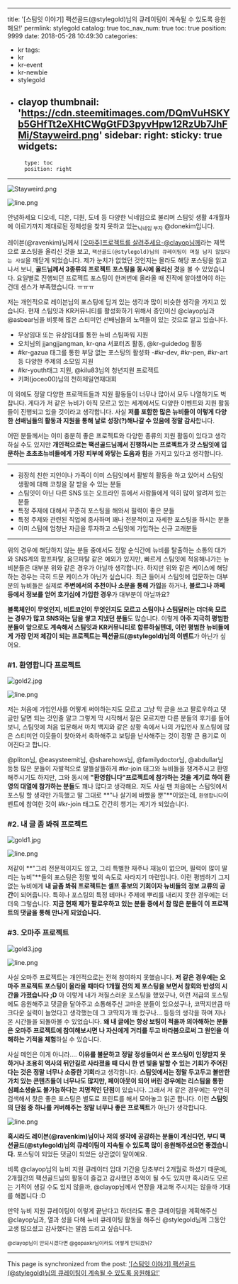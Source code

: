 
---
title: '[스팀잇 이야기] 팩션골드(@stylegold)님의 큐레이팅이 계속될 수 있도록 응원해요!'
permlink: stylegold
catalog: true
toc_nav_num: true
toc: true
position: 9999
date: 2018-05-28 10:49:30
categories:
- kr
tags:
- kr
- kr-event
- kr-newbie
- stylegold
- clayop
thumbnail: 'https://cdn.steemitimages.com/DQmVuHSKYb5GHfTt2eXHtCWgGtFD3pyvHpw12RzUb7JhFMi/Stayweird.png'
sidebar:
    right:
        sticky: true
widgets:
    -
        type: toc
        position: right
---


![Stayweird.png](https://cdn.steemitimages.com/DQmVuHSKYb5GHfTt2eXHtCWgGtFD3pyvHpw12RzUb7JhFMi/Stayweird.png)

![line.png](https://cdn.steemitimages.com/DQmbErkYmfJe4g9PXcUS5e4LiW3K3Y1dtDd2odjUYexJ4y8/line.png)

안녕하세요 디오네, 디온, 디원, 도네 등 다양한 닉네임으로 불리며 스팀잇 생활 4개월차에 이르기까지 제대로된 정체성을 찾지 못하고 있는<sub>닉네임 부자</sub> @donekim입니다. 


레이븐(@ravenkim)님께서 [[오마주]프로젝트를 살려주세요-@clayop님께](https://steemit.com/kr/@ravenkim/clayop)라는 제목으로 포스팅을 올리신 것을 보고, `팩션골드(@stylegold)님의 큐레이팅이 며칠 남지 않았다는 사실`을 깨닫게 되었습니다. 제가 눈치가 없었던 것인지는 몰라도 해당 포스팅을 읽고 나서 보니, **골드님께서 3종류의 프로젝트 포스팅을 동시에 올리신 것**을 볼 수 있었습니다. 요일별로 진행되던 프로젝트 포스팅이 한꺼번에 올라올 때 진작에 알아챘어야 하는 건데 센스가 부족했습니다. ㅠㅠㅠ


저는 개인적으로 레이븐님의 포스팅에 담겨 있는 생각과 많이 비슷한 생각을 가지고 있습니다. 현재 스팀잇과 KR커뮤니티를 활성화하기 위해서 증인이신 @clayop님과 @asbear님을 비롯해 많은 스티미언 선배님들의 노력들이 있는 것으로 알고 있습니다. 

- 무상임대 또는 유상임대를 통한 뉴비 스팀파워 지원
- 오치님의 jjangjjangman, kr-qna 서포터즈 활동, @kr-guidedog 활동
- #kr-gazua 태그를 통한 부담 없는 포스팅의 활성화
-#kr-dev, #kr-pen, #kr-art등 다양한 주제의 소모임 지원 
- #kr-youth태그 지원, @kilu83님의 청년지원 프로젝트 
- 키퍼(joceo00)님의 천하제일연재대회

이 외에도 정말 다양한 프로젝트들과 지원 활동들이 너무나 많아서 모두 나열하기도 벅찹니다. 게다가 저 같은 뉴비가 아직 모르고 있는 세계에서도 다양한 이벤트와 지원 활동들이 진행되고 있을 것이라고 생각합니다. 사실 **저를 포함한 많은 뉴비들이 이렇게 다양한 선배님들의 활동과 지원을 통해 날로 성장(?)해나갈 수 있음에 정말 감사**합니다.
 

어떤 분들께서는 이미 충분히 좋은 프로젝트와 다양한 종류의 지원 활동이 있다고 생각하실 수도 있지만 **개인적으로는 팩션골드님께서 진행하시는 프로젝트가 갓 스팀잇에 입문하는 초초초뉴비들에게 가장 피부에 와닿는 도움과 힘**을 가지고 있다고 생각합니다. 


***

- 굉장히 친한 지인이나 가족이 이미 스팀잇에서 활발히 활동을 하고 있어서 스팀잇 생활에 대해 코칭을 잘 받을 수 있는 분들
- 스팀잇이 아닌 다른 SNS 또는 오프라인 등에서 사람들에게 익히 많이 알려져 있는 분들
- 특정 주제에 대해서 꾸준히 포스팅을 해와서 필력이 좋은 분들
- 특정 주제와 관련된 직업에 종사하며 꽤나 전문적이고 자세한 포스팅을 하시는 분들
- 이미 스팀에 엄청난 자금을 투자하고 스팀잇에 가입하는 신규 고래분들

***

위의 경우에 해당하지 않는 분들 중에서도 정말 순식간에 뉴비를 탈출하는 소통의 대가와 SNS계의 팜프파탈, 옴므파탈 같은 예외가 있지만, 빠르게 스팀잇에 적응해나가는 뉴비분들은 대부분 위와 같은 경우가 아닐까 생각합니다. 하지만 위와 같은 케이스에 해당하는 경우는 극히 드문 케이스가 아닌가 싶습니다. 최근 들어서 스팀잇에 입문하는 대부분의 뉴비들은 실제로 **주변에서의 추천이나 소문을 통해 가입**을 하거나, **블로그나 까페 등에서 정보를 얻어 호기심에 가입한 경우**가 대부분이 아닐까요?

**블록체인이 무엇인지, 비트코인이 무엇인지도 모르고 스팀이나 스팀달러는 더더욱 모르는 경우가 많고 SNS와는 담을 쌓고 지냈던 분들**도 많습니다. 이렇게 **아주 지극히 평범한 분들이 앞으로도 계속해서 스팀잇과 KR커뮤니티로 합류하실텐데, 이런 평범한 뉴비들에게 가장 먼저 체감이 되는 프로젝트는 팩션골드(@stylegold)님의 이벤트**가 아닌가 싶어요.


### #1. 환영합니다 프로젝트

![gold2.jpg](https://cdn.steemitimages.com/DQme3PqqZA116NWghXxR7zsH8jJgT62T4ud2mSk3ALbtD1u/gold2.jpg)

![line.png](https://cdn.steemitimages.com/DQmbErkYmfJe4g9PXcUS5e4LiW3K3Y1dtDd2odjUYexJ4y8/line.png)

저는 처음에 가입인사를 어떻게 써야하는지도 모르고 그냥 막 글을 쓰고 팔로우하고 댓글만 달면 되는 것인줄 알고  그렇게 막 시작해서 잘은 모르지만 다른 분들의 후기를 들어보니, 스팀잇에 처음 입문해서 마치 백지와 같은 상황 속에서 나의 가입인사 포스팅에 많은 스티미언 이웃들이 찾아와서 축하해주고 보팅을 난사해주는 것이 정말 큰 용기로 이어진다고 합니다.

@pliton님, @easysteemit님, @sharehows님, @familydoctor님, @abdullar님 등등 많은 분들이 자발적으로 알뜰살뜰하게 #kr-join 태그와 뉴비들을 챙겨주시고 환영해주시기도 하지만, 그와 동시에 **"환영합니다"프로젝트에 참가하는 것을 계기로 하여 환영의 대열에 참가하는 분들**도 꽤나 많다고 생각해요. 저도 사실 맨 처음에는 스팀잇에서 포스팅 할 생각만 가득했고 말 그대로 **"나 살기에 바빴을 뿐"**이었는데, `환영합니다`이벤트에 참여한 것이 #kr-join 태그도 간간히 챙기는 계기가 되었습니다.


### #2. 내 글 좀 봐줘 프로젝트

![gold1.jpg](https://cdn.steemitimages.com/DQmeQhPsKEdeymMWh2g3xWsFDr2WH4gmYSLZk1wS3DMEUht/gold1.jpg)

![line.png](https://cdn.steemitimages.com/DQmbErkYmfJe4g9PXcUS5e4LiW3K3Y1dtDd2odjUYexJ4y8/line.png)


저같이 **"그리 전문적이지도 않고, 그리 특별한 재주나 재능이 없으며, 필력이 많이 딸리는 뉴비"**들의 포스팅은 정말 빛의 속도로 사라지기 마련입니다. 이런 평범하기 그지 없는 뉴비에게 **내 글좀 봐줘 프로젝트는 셀프 홍보의 기회이자 뉴비들의 정보 교류의 공간**이 되어줍니다. 특히나 포스팅의 특정 테마나 주제에 뿌리를 내리지 못한 경우에는 더더욱 그렇습니다. **지금 현재 제가 팔로우하고 있는 분들 중에서 참 많은 분들이 이 프로젝트의 댓글을 통해 만나게 되었습니다.**


### #3. 오마주 프로젝트

![gold3.jpg](https://cdn.steemitimages.com/DQmP5VXRYqqAacpFxzCqhFZ634mpswLxPwqiLANzdTQYDMt/gold3.jpg)

![line.png](https://cdn.steemitimages.com/DQmbErkYmfJe4g9PXcUS5e4LiW3K3Y1dtDd2odjUYexJ4y8/line.png)

사실 오마주 프로젝트는 개인적으로는 전혀 참여하지 못했습니다. **저 같은 경우에는 오마주 프로젝트 포스팅이 올라올 때마다 1개월 전의 제 포스팅을 보면서 참회와 반성의 시간을 가졌습니다 ;D** 아 이렇게 내가 저질스러운 포스팅을 했었구나, 이런 저급의 포스팅에도 응원해주고 댓글을 달아주고 소통해주신 고마운 분들이 있으셨구나, 코딱지만큼 마크다운 실력이 늘었다고 생각했는데 그 코딱지가 꽤 컸구나... 등등의 생각을 하며 지나온 시간들을 되돌아볼 수 있었습니다. **왜 내 글에는 항상 보팅이 적을까 의아해하는 분들은 오마주 프로젝트에 참여해보시면 나 자신에게 거리를 두고 바라봄으로써 그 원인을 이해하는 기적을 체험**하실 수 있습니다. 

사실 메인은 이게 아니라.... **이유를 불문하고 정말 정성들여서 쓴 포스팅이 인정받지 못하거나 조용히 역사의 뒤안길로 사라졌을 때 다시 한 번 빛을 발할 수 있는 기회가 주어진다는 것은 정말 너무나 소중한 기회**라고 생각합니다. **스팀잇에서는 정말 두고두고 볼만한 가치 있는 콘텐츠들이 너무나도 많지만, 페이아웃이 되어 버린 경우에는 리스팀을 통한 심폐소생술도 불가능하다는 치명적인 단점**이 있습니다. 그래서 저 같은 경우에는 우연히 검색해서 찾은 좋은 포스팅은 별도로 프린트를 해서 모아놓고 읽곤 합니다. 이런 **스팀잇의 단점 중 하나를 커버해주는 정말 너무나 좋은 프로젝트**가 아닌가 생각합니다.



![line.png](https://cdn.steemitimages.com/DQmbErkYmfJe4g9PXcUS5e4LiW3K3Y1dtDd2odjUYexJ4y8/line.png)




**혹시라도 레이븐(@ravenkim)님이나 저의 생각에 공감하는 분들이 계신다면, 부디 팩션골드(@stylegold)님의 큐레이팅이 지속될 수 있도록 많이 응원해주셨으면 좋겠습니다.** 포스팅이 되었든 댓글이 되었든 상관없이 말이예요. 


비록 @clayop님의 뉴비 지원 큐레이터 임대 기간을 당초부터 2개월로 하셨기 때문에, 2개월간의 팩션골드님의 활동이 즐겁고 감사했던 추억이 될 수도 있지만 혹시라도 모르는 기적이 생길 수도 있지 않을까, @clayop님께서 연장을 재고해 주시지는 않을까 기대를 해봅니다 :D 


만약 뉴비 지원 큐레이팅이 이렇게 끝난다고 하더라도 좋은 큐레이팅을 계획해주신 @clayop님과, 열과 성을 다해 뉴비 큐레이팅 활동을 해주신 @stylegold님께 그동안 고생 많으셨고 감사했다는 말씀 드리고 싶습니다.













<sub> @clayop님이 안되시겠다면 @gopaxkr님이라도 어떻게 안되겠뉘?</sub>

- - -

This page is synchronized from the post: ['[스팀잇 이야기] 팩션골드(@stylegold)님의 큐레이팅이 계속될 수 있도록 응원해요!'](https://steemit.com/@donekim/stylegold)
